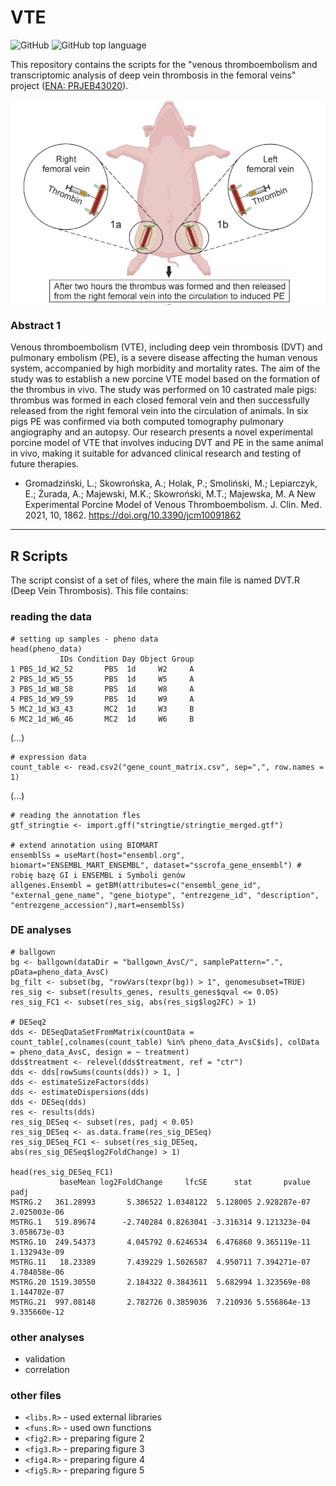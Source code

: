 # VTE

![GitHub](https://img.shields.io/github/license/prodakt/VTE)
![GitHub top language](https://img.shields.io/github/languages/top/prodakt/VTE)

This repository contains the scripts for the "venous thromboembolism and transcriptomic analysis of deep vein thrombosis in the femoral veins" project ([ENA: PRJEB43020](https://www.ebi.ac.uk/ena/browser/view/PRJEB43020)).

<img align="middle" src="img/abs.jpg" alt="graphical abstract" wigth="300px" />

### Abstract 1
Venous thromboembolism (VTE), including deep vein thrombosis (DVT) and pulmonary embolism (PE), is a severe disease affecting the human venous system, accompanied by high morbidity and mortality rates. The aim of the study was to establish a new porcine VTE model based on the formation of the thrombus in vivo. The study was performed on 10 castrated male pigs: thrombus was formed in each closed femoral vein and then successfully released from the right femoral vein into the circulation of animals. In six pigs PE was confirmed via both computed tomography pulmonary angiography and an autopsy. Our research presents a novel experimental porcine model of VTE that involves inducing DVT and PE in the same animal in vivo, making it suitable for advanced clinical research and testing of future therapies.
* Gromadziński, L.; Skowrońska, A.; Holak, P.; Smoliński, M.; Lepiarczyk, E.; Żurada, A.; Majewski, M.K.; Skowroński, M.T.; Majewska, M. A New Experimental Porcine Model of Venous Thromboembolism. J. Clin. Med. 2021, 10, 1862. https://doi.org/10.3390/jcm10091862

---------------------------------------------------------------

## R Scripts

The script consist of a set of files, where the main file is named DVT.R (Deep Vein Thrombosis). This file contains:
### reading the data
```
# setting up samples - pheno data
head(pheno_data)
           IDs Condition Day Object Group
1 PBS_1d_W2_52       PBS  1d     W2     A
2 PBS_1d_W5_55       PBS  1d     W5     A
3 PBS_1d_W8_58       PBS  1d     W8     A
4 PBS_1d_W9_59       PBS  1d     W9     A
5 MC2_1d_W3_43       MC2  1d     W3     B
6 MC2_1d_W6_46       MC2  1d     W6     B 
```
(...)
```
# expression data
count_table <- read.csv2("gene_count_matrix.csv", sep=",", row.names = 1)
```
(...)
```
# reading the annotation fles
gtf_stringtie <- import.gff("stringtie/stringtie_merged.gtf")

# extend annotation using BIOMART
ensemblSs = useMart(host="ensembl.org", biomart="ENSEMBL_MART_ENSEMBL", dataset="sscrofa_gene_ensembl") # robię bazę GI i ENSEMBL i Symboli genów
allgenes.Ensembl = getBM(attributes=c("ensembl_gene_id", "external_gene_name", "gene_biotype", "entrezgene_id", "description", "entrezgene_accession"),mart=ensemblSs)
```

### DE analyses
```
# ballgown
bg <- ballgown(dataDir = "ballgown_AvsC/", samplePattern=".", pData=pheno_data_AvsC)
bg_filt <- subset(bg, "rowVars(texpr(bg)) > 1", genomesubset=TRUE)
res_sig <- subset(results_genes, results_genes$qval <= 0.05)
res_sig_FC1 <- subset(res_sig, abs(res_sig$log2FC) > 1)

# DESeq2
dds <- DESeqDataSetFromMatrix(countData = count_table[,colnames(count_table) %in% pheno_data_AvsC$ids], colData = pheno_data_AvsC, design = ~ treatment)
dds$treatment <- relevel(dds$treatment, ref = "ctr")
dds <- dds[rowSums(counts(dds)) > 1, ]
dds <- estimateSizeFactors(dds)
dds <- estimateDispersions(dds)
dds <- DESeq(dds)
res <- results(dds)
res_sig_DESeq <- subset(res, padj < 0.05)
res_sig_DESeq <- as.data.frame(res_sig_DESeq)
res_sig_DESeq_FC1 <- subset(res_sig_DESeq, abs(res_sig_DESeq$log2FoldChange) > 1)

head(res_sig_DESeq_FC1)
           baseMean log2FoldChange     lfcSE      stat       pvalue         padj
MSTRG.2   361.28993       5.306522 1.0348122  5.128005 2.928287e-07 2.025003e-06
MSTRG.1   519.89674      -2.740284 0.8263041 -3.316314 9.121323e-04 3.058673e-03
MSTRG.10  249.54373       4.045792 0.6246534  6.476860 9.365119e-11 1.132943e-09
MSTRG.11   18.23389       7.439229 1.5026587  4.950711 7.394271e-07 4.784858e-06
MSTRG.20 1519.30550       2.184322 0.3843611  5.682994 1.323569e-08 1.144702e-07
MSTRG.21  997.08148       2.782726 0.3859036  7.210936 5.556864e-13 9.335660e-12
```
 ### other analyses
 * validation
 * correlation

### other files
* `<libs.R>` - used external libraries
* `<funs.R>` - used own functions
* `<fig2.R>` - preparing figure 2
* `<fig3.R>` - preparing figure 3
* `<fig4.R>` - preparing figure 4
* `<fig5.R>` - preparing figure 5

